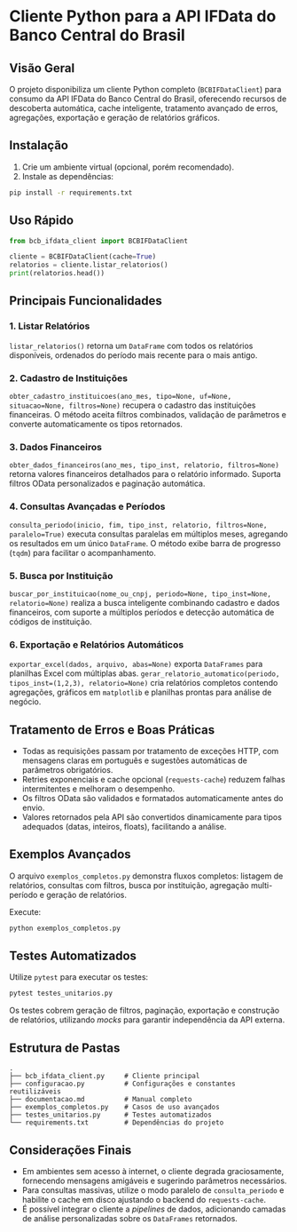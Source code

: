 # Cliente Python para a API IFData do Banco Central do Brasil

## Visão Geral

O projeto disponibiliza um cliente Python completo (`BCBIFDataClient`) para consumo da API IFData do Banco Central do Brasil, oferecendo recursos de descoberta automática, cache inteligente, tratamento avançado de erros, agregações, exportação e geração de relatórios gráficos.

## Instalação

1. Crie um ambiente virtual (opcional, porém recomendado).
2. Instale as dependências:

```bash
pip install -r requirements.txt
```

## Uso Rápido

```python
from bcb_ifdata_client import BCBIFDataClient

cliente = BCBIFDataClient(cache=True)
relatorios = cliente.listar_relatorios()
print(relatorios.head())
```

## Principais Funcionalidades

### 1. Listar Relatórios
`listar_relatorios()` retorna um `DataFrame` com todos os relatórios disponíveis, ordenados do período mais recente para o mais antigo.

### 2. Cadastro de Instituições
`obter_cadastro_instituicoes(ano_mes, tipo=None, uf=None, situacao=None, filtros=None)` recupera o cadastro das instituições financeiras. O método aceita filtros combinados, validação de parâmetros e converte automaticamente os tipos retornados.

### 3. Dados Financeiros
`obter_dados_financeiros(ano_mes, tipo_inst, relatorio, filtros=None)` retorna valores financeiros detalhados para o relatório informado. Suporta filtros OData personalizados e paginação automática.

### 4. Consultas Avançadas e Períodos
`consulta_periodo(inicio, fim, tipo_inst, relatorio, filtros=None, paralelo=True)` executa consultas paralelas em múltiplos meses, agregando os resultados em um único `DataFrame`. O método exibe barra de progresso (`tqdm`) para facilitar o acompanhamento.

### 5. Busca por Instituição
`buscar_por_instituicao(nome_ou_cnpj, periodo=None, tipo_inst=None, relatorio=None)` realiza a busca inteligente combinando cadastro e dados financeiros, com suporte a múltiplos períodos e detecção automática de códigos de instituição.

### 6. Exportação e Relatórios Automáticos
`exportar_excel(dados, arquivo, abas=None)` exporta `DataFrames` para planilhas Excel com múltiplas abas. `gerar_relatorio_automatico(periodo, tipos_inst=(1,2,3), relatorio=None)` cria relatórios completos contendo agregações, gráficos em `matplotlib` e planilhas prontas para análise de negócio.

## Tratamento de Erros e Boas Práticas

- Todas as requisições passam por tratamento de exceções HTTP, com mensagens claras em português e sugestões automáticas de parâmetros obrigatórios.
- Retries exponenciais e cache opcional (`requests-cache`) reduzem falhas intermitentes e melhoram o desempenho.
- Os filtros OData são validados e formatados automaticamente antes do envio.
- Valores retornados pela API são convertidos dinamicamente para tipos adequados (datas, inteiros, floats), facilitando a análise.

## Exemplos Avançados

O arquivo `exemplos_completos.py` demonstra fluxos completos: listagem de relatórios, consultas com filtros, busca por instituição, agregação multi-período e geração de relatórios.

Execute:

```bash
python exemplos_completos.py
```

## Testes Automatizados

Utilize `pytest` para executar os testes:

```bash
pytest testes_unitarios.py
```

Os testes cobrem geração de filtros, paginação, exportação e construção de relatórios, utilizando *mocks* para garantir independência da API externa.

## Estrutura de Pastas

```
.
├── bcb_ifdata_client.py     # Cliente principal
├── configuracao.py          # Configurações e constantes reutilizáveis
├── documentacao.md          # Manual completo
├── exemplos_completos.py    # Casos de uso avançados
├── testes_unitarios.py      # Testes automatizados
└── requirements.txt         # Dependências do projeto
```

## Considerações Finais

- Em ambientes sem acesso à internet, o cliente degrada graciosamente, fornecendo mensagens amigáveis e sugerindo parâmetros necessários.
- Para consultas massivas, utilize o modo paralelo de `consulta_periodo` e habilite o cache em disco ajustando o backend do `requests-cache`.
- É possível integrar o cliente a *pipelines* de dados, adicionando camadas de análise personalizadas sobre os `DataFrames` retornados.
